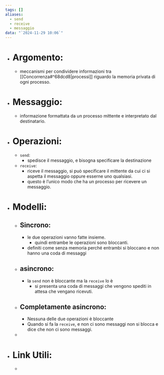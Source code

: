 ```yaml
---
tags: []
aliases:
  - send
  - receive
  - messaggio
data: "`2024-11-29 10:06`"
---
```

- # Argomento:
	- meccanismi per condividere informazioni tra [[Concorrenza#^68dcd8|processi]] riguardo la memoria privata di ogni processo.
- # Messaggio: 
	- informazione formattata da un processo mittente e interpretato dal destinatario.
- # Operazioni:
	- `send`:
		- spedisce il messaggio, e bisogna specificare la destinazione 
	- `receive`:
		- riceve il messaggio, si può specificare il mittente da cui ci si aspetta il messaggio oppure esserne uno qualsiasi.
		- questo è l’unico modo che ha un processo per ricevere un messaggio.
- # Modelli:
	- ## Sincrono:
		- le due operazioni vanno fatte insieme.
			- quindi entrambe le operazioni sono bloccanti.
		- definiti come senza memoria perché entrambi si bloccano e non hanno una coda di messaggi
	- ## asincrono:
		- la `send` non è bloccante ma la `receive` lo è
			- si presenta una coda di messaggi che vengono spediti in attesa che vengano ricevuti.
	- ## Completamente asincrono:
		- Nessuna delle due operazioni è bloccante
		- Quando si fa la `receive`, e non ci sono messaggi non si blocca e dice che non ci sono messaggi.
	- 
- # Link Utili:
	- 